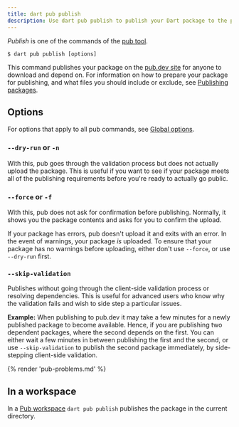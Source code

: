 ```yaml
---
title: dart pub publish
description: Use dart pub publish to publish your Dart package to the pub.dev site.
---
```


_Publish_ is one of the commands of the [pub tool](/tools/pub/cmd).

```plaintext
$ dart pub publish [options]
```

This command publishes your package on the
[pub.dev site]({{site.pub}}) for anyone to download and depend
on. For information on how to prepare your package for publishing,
and what files you should include or exclude,
see [Publishing packages](/tools/pub/publishing).

## Options

For options that apply to all pub commands, see
[Global options](/tools/pub/cmd#global-options).

### `--dry-run` or `-n`

With this, pub goes through the validation process but does not actually upload
the package. This is useful if you want to see if your package meets all of the
publishing requirements before you're ready to actually go public.

### `--force` or `-f`

With this, pub does not ask for confirmation before publishing. Normally, it
shows you the package contents and asks for you to confirm the upload.

If your package has errors, pub doesn't upload it and exits with an error.
In the event of warnings, your package *is* uploaded.
To ensure that your package has no warnings before uploading,
either don't use `--force`, or use `--dry-run` first.

### `--skip-validation`

Publishes without going through the client-side validation process or resolving dependencies.
This is useful for advanced users who know why the validation fails and wish to side step a particular issues.

**Example:** When publishing to pub.dev it may take a few minutes for a newly published package to become available.
Hence, if you are publishing two dependent packages, where the second depends on the first.
You can either wait a few minutes in between publishing the first and the second, or use `--skip-validation`
to publish the second package immediately, by side-stepping client-side validation.

{% render 'pub-problems.md' %}

## In a workspace

In a [Pub workspace](/tools/pub/workspaces) `dart pub publish` publishes
the package in the current directory.